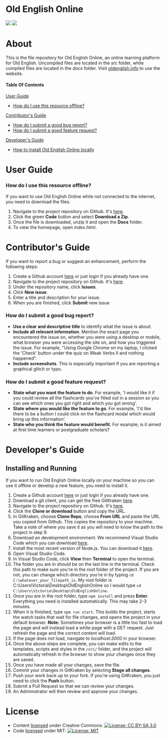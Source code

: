 # Old English Online
![](https://img.shields.io/github/package-json/v/vkkokko/oldenglishonline)
![](https://img.shields.io/github/commit-activity/w/vkkokko/oldenglishonline)

# About
This is the file repository for Old English Online, an online learning platform for Old English. Uncompiled files are located in the *src* folder, while compiled files are located in the *docs* folder. Visit [oldenglish.info](https://oldenglish.info) to use the website.

#### Table Of Contents
[User Guide](#User-Guide)
* [How do I use this resource offline?](#How-do-I-use-this-resource-offline)

[Contributor's Guide](#Contributors-Guide)
* [How do I submit a good bug report?](#How-do-I-submit-a-good-bug-report)
* [How do I submit a good feature request?](#How-do-I-submit-a-good-feature-request)

[Developer's Guide](#Developers-Guide)
* [How to install Old English Online locally](#installing-and-running)

# User Guide
### How do I use this resource offline?
If you want to use Old English Online while not connected to the internet, you need to download the files. 
1. Navigate to the project repository on Github. It's [here](https://github.com/vkkokko/oldenglishonline).
2. Click the green **Code** button and select **Download a Zip**.
3. Once the file is downloaded, unzip it and open the **Docs** folder.
4. To view the homepage, open *index.html*.

# Contributor's Guide
If you want to report a bug or suggest an enhancement, perform the following steps:
1. Create a Github account [here](https://github.com/) or just login if you already have one.
2. Navigate to the project repository on Github. It's [here](https://github.com/vkkokko/oldenglishonline).
3. Under the repository name, click **Issues**.
4. Click **New issue**.
5. Enter a title and description for your issue.
6. When you are finished, click **Submit** new issue

### How do I submit a good bug report?
* **Use a clear and descriptive title** to identify what the issue is about.
* **Include all relevant information**. Mention the exact page you encountered the issue on, whether you were using a desktop or mobile, what browser you were accessing the site on, and how you triggered the issue. For example, "Using Google Chrome on my laptop, I clicked the 'Check' button under the quiz on Weak Verbs II and nothing happened".
* **Include screenshots**. This is especially important if you are reporting a graphical glitch or typo.

### How do I submit a good feature request?
* **State what you want the feature to do**. For example, 'I would like it if you could review all the flashcards you've filled out in a session so you can see which ones you got right and which you got wrong'.
* **State where you would like the feature to go**. For example, 'I'd like there to be a button I could click on the flashcard modal which would bring up this information'.
* **State who you think the feature would benefit**. For example, is it aimed at first time learners or postgraduate scholars?

# Developer's Guide
## Installing and Running
If you want to run Old English Online locally on your machine so you can use it offline or develop a new feature, you need to install it. 

1. Create a Github account [here](https://github.com/) or just login if you already have one.
2. Download a git client, you can get the free GitKraken [here](https://www.gitkraken.com/).
3. Navigate to the project repository on Github. It's [here](https://github.com/vkkokko/oldenglishonline).
4. Click the **Clone or download** button and copy the URL.
5. In GitKraken, choose **Clone Repo**, choose **From URL** and paste the URL you copied from Github. This copies the repository to your machine. Take a note of where you save it as you will need to know the path to the project in step 9.
6. Download an development environment. We recommend Visual Studio Code which you can download [here](https://code.visualstudio.com/).
7. Install the most recent version of Node.js. You can download it [here](https://nodejs.org/en/download/).
8. Open Visual Studio Code.
9. In Visual Studio Code, click **View** then **Terminal** to open the terminal. 
10. The folder you are in should be on the last line in the terminal. Check this path to make sure you're in the root folder of the project. If you are not, you can change which directory you're in by typing `cd C:\whatever_your_filepath_is`. My root folder is C:\Users\Victoria\Desktop\OldEnglishOnline so I would type `cd C:\Users\Victoria\Desktop\OldEnglishOnline`.
11. Once you are in the root folder, type `npm install` and press **Enter**. Everything you need is installed automatically. This may take 2-3 minutes.
12. When it is finished, type `npm run start`. This builds the project, starts the watch tasks that wait for file changes, and opens the project in your default browser. **Note:** Sometimes your browser is a little too fast to load the page and will instead load a white page with a GET request. Just refresh the page and the correct content will load.
13. If the page does not load, navigate to *localhost:3000* in your browser. 
14. Once the above steps are complete, you can make edits to the templates, scripts and styles in the `/src/` folder, and the project will automatically refresh in the browser to show your changes once they are saved.
15. Once you have made all your changes, save the file.
16. Commit your changes in GitKraken by selecting **Stage all changes**.
17. Push your work back up to your fork. If you're using GitKraken, you just need to click the **Push** button.
18. Submit a Pull Request so that we can review your changes.
19. An Administrator will then review and approve your changes.

# License

* Content [licensed](LICENSE.md) under Creative Commons: [![License: CC BY-SA 3.0](https://img.shields.io/badge/License-CC%20BY--SA%203.0-lightgrey.svg)](https://creativecommons.org/licenses/by-sa/3.0/)
* Code [licensed](LICENSE.md) under MIT: [![License: MIT](https://img.shields.io/badge/License-MIT-yellow.svg)](https://opensource.org/licenses/MIT)
